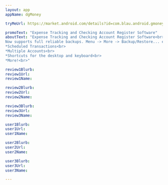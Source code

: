 ```yaml
---
layout: app
appName: dgMoney

tryMeUrl: https://market.android.com/details?id=com.blau.android.gmoney

promoText: "Expense Tracking and Checking Account Register Software"
aboutText: "Expense Tracking and Checking Account Register Software<br>
Now supports full reliable backups. Menu -> More -> Backup/Restore... email me for in depth instructions.<br>
*Scheduled Transactions<br>
*Multiple Accounts<br>
*Shortcuts for the desktop and keyboard<br>
*More!<br>"

review1Blurb: 
review1Url: 
review1Name: 

review2Blurb: 
review2Url: 
review2Name: 

review3Blurb: 
review3Url: 
review3Name: 

user1Blurb: 
user1Url: 
user1Name: 

user2Blurb: 
user2Url: 
user2Name: 

user3Blurb: 
user3Url: 
user3Name: 

---
```


